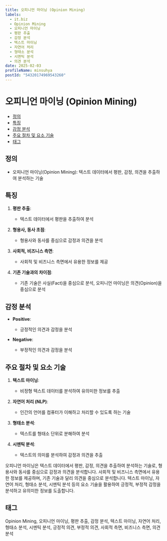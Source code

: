 ```yaml
---
title: 오피니언 마이닝 (Opinion Mining)
labels:
  - it.biz
  - Opinion Mining
  - 오피니언 마이닝
  - 평판 추출
  - 감정 분석
  - 텍스트 마이닝
  - 자연어 처리
  - 형태소 분석
  - 시멘틱 분석
  - 의견 분석
date: 2025-02-03
profileName: minsuhya
postId: "54320174969543260"
---
```



# 오피니언 마이닝 (Opinion Mining)

<!-- mtoc-start -->

- [정의](#정의)
- [특징](#특징)
- [감정 분석](#감정-분석)
- [주요 절차 및 요소 기술](#주요-절차-및-요소-기술)
- [태그](#태그)

<!-- mtoc-end -->

## 정의

- 오피니언 마이닝(Opinion Mining): 텍스트 데이터에서 평판, 감정, 의견을 추출하여 분석하는 기술

## 특징

1. **평판 추출**:

   - 텍스트 데이터에서 평판을 추출하여 분석

2. **형용사, 동사 초점**:

   - 형용사와 동사를 중심으로 감정과 의견을 분석

3. **사회적, 비즈니스 측면**:

   - 사회적 및 비즈니스 측면에서 유용한 정보를 제공

4. **기존 기술과의 차이점**:
   - 기존 기술은 사실(Fact)을 중심으로 분석, 오피니언 마이닝은 의견(Opinion)을 중심으로 분석

## 감정 분석

- **Positive**:

  - 긍정적인 의견과 감정을 분석

- **Negative**:
  - 부정적인 의견과 감정을 분석

## 주요 절차 및 요소 기술

1. **텍스트 마이닝**:

   - 비정형 텍스트 데이터를 분석하여 유의미한 정보를 추출

2. **자연어 처리 (NLP)**:

   - 인간의 언어를 컴퓨터가 이해하고 처리할 수 있도록 하는 기술

3. **형태소 분석**:

   - 텍스트를 형태소 단위로 분해하여 분석

4. **시멘틱 분석**:
   - 텍스트의 의미를 분석하여 감정과 의견을 추출

오피니언 마이닝은 텍스트 데이터에서 평판, 감정, 의견을 추출하여 분석하는 기술로, 형용사와 동사를 중심으로 감정과 의견을 분석합니다. 사회적 및 비즈니스 측면에서 유용한 정보를 제공하며, 기존 기술과 달리 의견을 중심으로 분석합니다. 텍스트 마이닝, 자연어 처리, 형태소 분석, 시멘틱 분석 등의 요소 기술을 활용하여 긍정적, 부정적 감정을 분석하고 유의미한 정보를 도출합니다.

## 태그

Opinion Mining, 오피니언 마이닝, 평판 추출, 감정 분석, 텍스트 마이닝, 자연어 처리, 형태소 분석, 시멘틱 분석, 긍정적 의견, 부정적 의견, 사회적 측면, 비즈니스 측면, 의견 분석